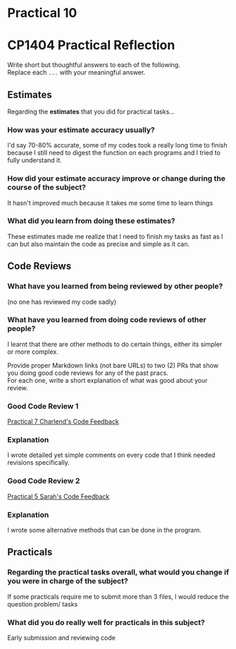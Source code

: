 # Practical 10
# CP1404 Practical Reflection

Write short but thoughtful answers to each of the following.  
Replace each `...` with your meaningful answer.

## Estimates

Regarding the **estimates** that you did for practical tasks...

### How was your estimate accuracy usually?

I'd say 70-80% accurate, some of my codes took a really long time to finish because 
I still need to digest the function on each programs and I tried to fully understand it. 

### How did your estimate accuracy improve or change during the course of the subject?

It hasn't improved much because it takes me some time to learn things

### What did you learn from doing these estimates?

These estimates made me realize that I need to finish my tasks as fast as I can but 
also maintain the code as precise and simple as it can.

## Code Reviews

### What have you learned from being reviewed by other people?

(no one has reviewed my code sadly)

### What have you learned from doing code reviews of other people?

I learnt that there are other methods to do certain things, either its simpler or more complex.


Provide proper Markdown links (not bare URLs) to two (2) PRs that show you doing good code reviews for any of the past
pracs.  
For each one, write a short explanation of what was good about your review.

### Good Code Review 1

[Practical 7 Charlend's Code Feedback](https://github.com/Charlend23/cp1404practicals/pull/3#pullrequestreview-2717701560)

### Explanation

I wrote detailed yet simple comments on every code that I think needed revisions specifically. 

### Good Code Review 2

[Practical 5 Sarah's Code Feedback](https://github.com/sarahaliyah/cp1404practicals/pull/1/files)

### Explanation

I wrote some alternative methods that can be done in the program.

## Practicals

### Regarding the **practical tasks** overall, what would you change if you were in charge of the subject?

If some practicals require me to submit more than 3 files, I would reduce the question problem/ tasks

### What did you do really well for practicals in this subject?

Early submission and reviewing code
